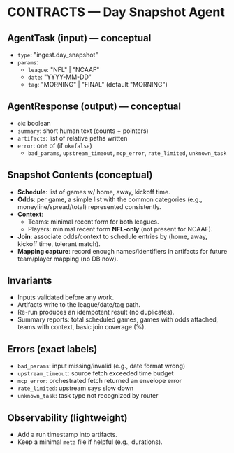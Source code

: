 # CONTRACTS — Day Snapshot Agent

## AgentTask (input) — conceptual
- `type`: "ingest.day_snapshot"
- `params`:
  - `league`: "NFL" | "NCAAF"
  - `date`: "YYYY-MM-DD"
  - `tag`: "MORNING" | "FINAL" (default "MORNING")

## AgentResponse (output) — conceptual
- `ok`: boolean
- `summary`: short human text (counts + pointers)
- `artifacts`: list of relative paths written
- `error`: one of (if `ok=false`)
  - `bad_params`, `upstream_timeout`, `mcp_error`, `rate_limited`, `unknown_task`

## Snapshot Contents (conceptual)
- **Schedule**: list of games w/ home, away, kickoff time.
- **Odds**: per game, a simple list with the common categories (e.g., moneyline/spread/total) represented consistently.
- **Context**:
  - Teams: minimal recent form for both leagues.
  - Players: minimal recent form **NFL-only** (not present for NCAAF).
- **Join**: associate odds/context to schedule entries by (home, away, kickoff time, tolerant match).
- **Mapping capture**: record enough names/identifiers in artifacts for future team/player mapping (no DB now).

## Invariants
- Inputs validated before any work.
- Artifacts write to the league/date/tag path.
- Re-run produces an idempotent result (no duplicates).
- Summary reports: total scheduled games, games with odds attached, teams with context, basic join coverage (%).

## Errors (exact labels)
- `bad_params`: input missing/invalid (e.g., date format wrong)
- `upstream_timeout`: source fetch exceeded time budget
- `mcp_error`: orchestrated fetch returned an envelope error
- `rate_limited`: upstream says slow down
- `unknown_task`: task type not recognized by router

## Observability (lightweight)
- Add a run timestamp into artifacts.
- Keep a minimal `meta` file if helpful (e.g., durations).
